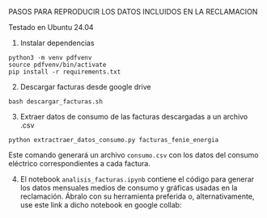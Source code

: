 PASOS PARA REPRODUCIR LOS DATOS INCLUIDOS EN LA RECLAMACION

Testado en Ubuntu 24.04

1. Instalar dependencias
```
python3 -m venv pdfvenv
source pdfvenv/bin/activate
pip install -r requirements.txt
```
2. Descargar facturas desde google drive
```
bash descargar_facturas.sh
```
3. Extraer datos de consumo de las facturas descargadas a un archivo .csv
```
python extractraer_datos_consumo.py facturas_fenie_energia
```
Este comando generará un archivo `consumo.csv` con los datos del consumo eléctrico correspondientes a cada factura.

4. El notebook `analisis_facturas.ipynb` contiene el código para generar los datos mensuales medios de consumo y gráficas usadas en la reclamación. Ábralo con su herramienta preferida o, alternativamente, use este link a dicho notebook en google collab:


